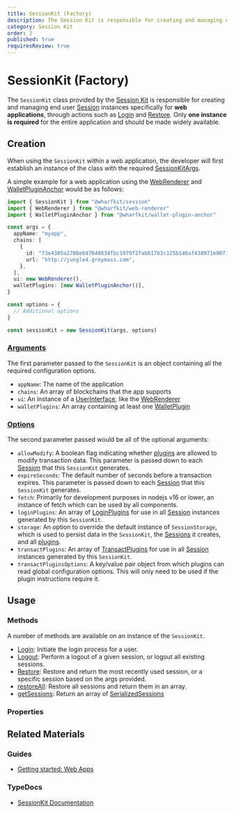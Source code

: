 ```yaml
---
title: SessionKit (Factory)
description: The Session Kit is responsible for creating and managing end user Session instances for web applications through methods such as login and restore.
category: Session Kit
order: 2
published: true
requiresReview: true
---
```


# SessionKit (Factory)

The `SessionKit` class provided by the [Session Kit](/docs/sessionkit) is responsible for creating and managing end user [Session](/docs/sessionkit/session) instances specifically for **web applications**, through actions such as [Login](/docs/sessionkit/login) and [Restore](/docs/sessionkit/restore). Only **one instance is required** for the entire application and should be made widely available.

## Creation

When using the `SessionKit` within a web application, the developer will first establish an instance of the class with the required [SessionKitArgs](https://wharfkit.github.io/session/interfaces/SessionKitArgs.html).

A simple example for a web application using the [WebRenderer](/docs/sessionkit/web-renderer) and [WalletPluginAnchor](#) would be as follows:

```ts
import { SessionKit } from "@wharfkit/session"
import { WebRenderer } from "@wharfkit/web-renderer"
import { WalletPluginAnchor } from "@wharfkit/wallet-plugin-anchor"

const args = {
  appName: "myapp",
  chains: [
    {
      id: "73e4385a2708e6d7048834fbc1079f2fabb17b3c125b146af438971e90716c4d",
      url: "http://jungle4.greymass.com",
    },
  ],
  ui: new WebRenderer(),
  walletPlugins: [new WalletPluginAnchor()],
}

const options = {
  // Additional options
}

const sessionKit = new SessionKit(args, options)
```

### [Arguments](https://wharfkit.github.io/session/interfaces/SessionKitArgs.html)

The first parameter passed to the `SessionKit` is an object containing all the required configuration options.

- `appName`: The name of the application
- `chains`: An array of blockchains that the app supports
- `ui`: An instance of a [UserInterface](/docs/sessionkit/plugin-user-interface), like the [WebRenderer](/docs/sessionkit/web-renderer)
- `walletPlugins`: An array containing at least one [WalletPlugin](/docs/sessionkit/plugin-wallet)

### [Options](https://wharfkit.github.io/session/interfaces/SessionKitOptions.html)

The second parameter passed would be all of the optional arguments:

- `allowModify`: A boolean flag indicating whether [plugins](#) are allowed to modify transaction data. This parameter is passed down to each [Session](/docs/sessionkit/session) that this `SessionKit` generates.
- `expireSeconds`: The default number of seconds before a transaction expires. This parameter is passed down to each [Session](/docs/sessionkit/session) that this `SessionKit` generates.
- `fetch`: Primarily for development purposes in nodejs v16 or lower, an instance of fetch which can be used by all components.
- `loginPlugins`: An array of [LoginPlugins](/docs/sessionkit/plugin-login) for use in all [Session](/docs/sessionkit/session) instances generated by this `SessionKit`.
- `storage`: An option to override the default instance of `SessionStorage`, which is used to persist data in the `SessionKit`, the [Sessions](/docs/sessionkit/session) it creates, and all [plugins](#).
- `transactPlugins`: An array of [TransactPlugins](/docs/sessionkit/plugin-transact) for use in all [Session](/docs/sessionkit/session) instances generated by this `SessionKit`.
- `transactPluginsOptions`: A key/value pair object from which plugins can read global configuration options. This will only need to be used if the plugin instructions require it.

## Usage

### Methods

A number of methods are available on an instance of the `SessionKit`.

- [Login](/docs/sessionkit/login): Initiate the login process for a user.
- [Logout](/docs/sessionkit/logout): Perform a logout of a given session, or logout all existing sessions.
- [Restore](/docs/sessionkit/restore): Restore and return the most recently used session, or a specific session based on the args provided.
- [restoreAll](#): Restore all sessions and return them in an array.
- [getSessions](#): Return an array of [SerializedSessions](#)

### Properties

## Related Materials

### Guides

- [Getting started: Web Apps](/guides/sessionkit/getting-started-web-app)

### TypeDocs

- [SessionKit Documentation](https://wharfkit.github.io/session/classes/SessionKit.html)
